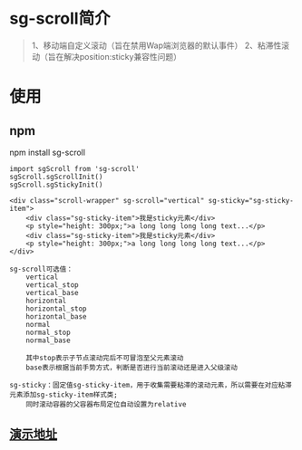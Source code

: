 # sg-scroll简介
> 1、移动端自定义滚动（旨在禁用Wap端浏览器的默认事件）
> 2、粘滞性滚动（旨在解决position:sticky兼容性问题）

# 使用
## npm
npm install sg-scroll

```
import sgScroll from 'sg-scroll'
sgScroll.sgScrollInit()
sgScroll.sgStickyInit()

<div class="scroll-wrapper" sg-scroll="vertical" sg-sticky="sg-sticky-item">
    <div class="sg-sticky-item">我是sticky元素</div>
    <p style="height: 300px;">a long long long long text...</p>
    <div class="sg-sticky-item">我是sticky元素</div>
    <p style="height: 300px;">a long long long long text...</p>
</div>
```
```
sg-scroll可选值：
    vertical
    vertical_stop
    vertical_base
    horizontal
    horizontal_stop
    horizontal_base
    normal
    normal_stop
    normal_base

    其中stop表示子节点滚动完后不可冒泡至父元素滚动
    base表示根据当前手势方式，判断是否进行当前滚动还是进入父级滚动

sg-sticky：固定值sg-sticky-item，用于收集需要粘滞的滚动元素，所以需要在对应粘滞元素添加sg-sticky-item样式类;
    同时滚动容器的父容器布局定位自动设置为relative
```

## [演示地址](https://www.sghen.cn/vue-test/index.html#/demo/sg-scroll-demo "演示地址")

